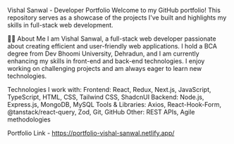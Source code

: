
 Vishal Sanwal - Developer Portfolio
Welcome to my GitHub portfolio! This repository serves as a showcase of the projects I've built and highlights my skills in full-stack web development.

👨‍💻 About Me
I am Vishal Sanwal, a full-stack web developer passionate about creating efficient and user-friendly web applications. I hold a BCA degree from Dev Bhoomi University, Dehradun, and I am currently enhancing my skills in front-end and back-end technologies. I enjoy working on challenging projects and am always eager to learn new technologies.

Technologies I work with:
Frontend: React, Redux, Next.js, JavaScript, TypeScript, HTML, CSS, Tailwind CSS, ShadcnUI
Backend: Node.js, Express.js, MongoDB, MySQL
Tools & Libraries: Axios, React-Hook-Form, @tanstack/react-query, Zod, Git, GitHub
Other: REST APIs, Agile methodologies



Portfolio Link - https://portfolio-vishal-sanwal.netlify.app/
 

